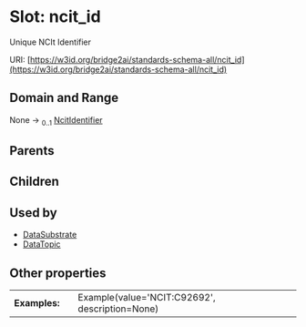 
# Slot: ncit_id


Unique NCIt Identifier

URI: [https://w3id.org/bridge2ai/standards-schema-all/ncit_id](https://w3id.org/bridge2ai/standards-schema-all/ncit_id)


## Domain and Range

None &#8594;  <sub>0..1</sub> [NcitIdentifier](types/NcitIdentifier.md)

## Parents


## Children


## Used by

 * [DataSubstrate](DataSubstrate.md)
 * [DataTopic](DataTopic.md)

## Other properties

|  |  |  |
| --- | --- | --- |
| **Examples:** | | Example(value='NCIT:C92692', description=None) |

